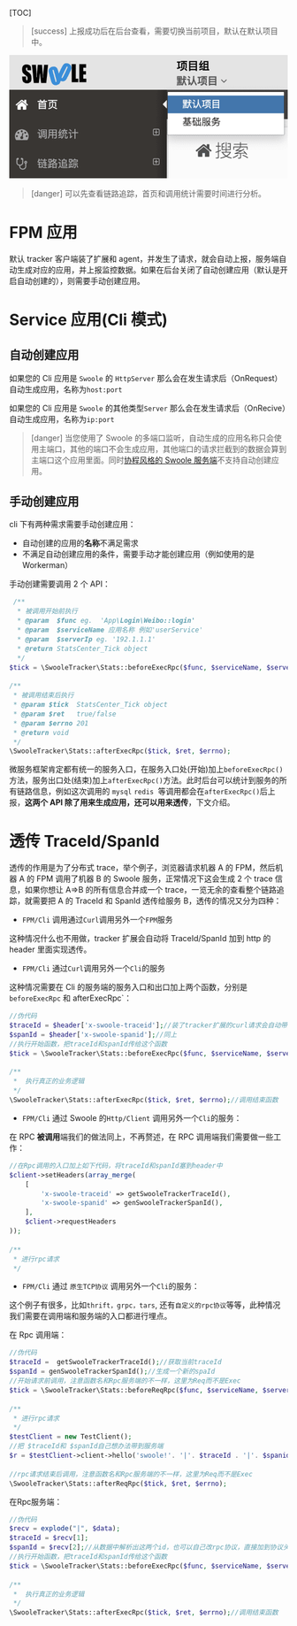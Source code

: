[TOC]

>[success] 上报成功后在后台查看，需要切换当前项目，默认在默认项目中。

![](../images/screenshot_1578041268650.png)

>[danger] 可以先查看链路追踪，首页和调用统计需要时间进行分析。

# FPM 应用

<!--### 自动创建应用-->

默认 tracker 客户端装了扩展和 agent，并发生了请求，就会自动上报，服务端自动生成对应的应用，并上报监控数据。如果在后台关闭了自动创建应用（默认是开启自动创建的），则需要手动创建应用。

<!--### 手动创建应用

在服务端->系统管理->相应项目->应用管理->新增应用 应用名即为您要监控站点的域名，如有端口请加上端口。

>[info] 例如：您想监控的站点域名为`www.test.com`，服务名则填`www.test.com`（注意：域名若带端口，服务名也要带端口）

配置完成后，稍等片刻即可查看对应的监控数据-->

# Service 应用(Cli 模式)

## 自动创建应用

如果您的 Cli 应用是 `Swoole` 的 `HttpServer` 那么会在发生请求后（OnRequest）自动生成应用，名称为`host:port`

如果您的 Cli 应用是 `Swoole` 的其他类型`Server` 那么会在发生请求后（OnRecive）自动生成应用，名称为`ip:port`

>[danger] 当您使用了 Swoole 的多端口监听，自动生成的应用名称只会使用主端口，其他的端口不会生成应用，其他端口的请求拦截到的数据会算到主端口这个应用里面。同时[协程风格的 Swoole 服务端](https://wiki.swoole.com/#/server/co_init)不支持自动创建应用。

<!--###
## 手动创建应用

在服务端->系统管理->相应项目->应用管理->新增应用 应用名即为您要监控的服务名。

>[info] 例如：您想监控服务名为`user_service`的cli常驻进程应用，您的应用类型选择Service，服务名填`user_service`.
-->

## 手动创建应用

cli 下有两种需求需要手动创建应用：

- 自动创建的应用的**名称**不满足需求
- 不满足自动创建应用的条件，需要手动才能创建应用（例如使用的是 Workerman）

手动创建需要调用 2 个 API：

```php
 /**
  * 被调用开始前执行
  * @param  $func eg.  'App\Login\Weibo::login'
  * @param  $serviceName 应用名称 例如'userService'
  * @param  $serverIp eg. '192.1.1.1'
  * @return StatsCenter_Tick object
  */
$tick = \SwooleTracker\Stats::beforeExecRpc($func, $serviceName, $serverIp);

/**
 * 被调用结束后执行
 * @param $tick  StatsCenter_Tick object
 * @param $ret   true/false
 * @param $errno 201
 * @return void
 */
\SwooleTracker\Stats::afterExecRpc($tick, $ret, $errno);
```

微服务框架肯定都有统一的服务入口，在服务入口处(开始)加上`beforeExecRpc()`方法，服务出口处(结束)加上`afterExecRpc()`方法。此时后台可以统计到服务的所有链路信息，例如这次调用的 `mysql` `redis`  等调用都会在`afterExecRpc()`后上报，**这两个 API 除了用来生成应用，还可以用来透传**，下文介绍。

# 透传 TraceId/SpanId

透传的作用是为了分布式 trace，举个例子，浏览器请求机器 A 的 FPM，然后机器 A 的 FPM 调用了机器 B 的 Swoole 服务，正常情况下这会生成 2 个 trace 信息，如果你想让 A=>B 的所有信息合并成一个 trace，一览无余的查看整个链路追踪，就需要把 A 的 TraceId 和 SpanId 透传给服务 B，透传的情况又分为四种：

- `FPM/Cli` 调用通过`Curl`调用另外一个`FPM`服务

这种情况什么也不用做，tracker 扩展会自动将 TraceId/SpanId 加到 http 的 header 里面实现透传。

- `FPM/Cli` 通过`Curl`调用另外一个`Cli`的服务

这种情况需要在 Cli 的服务端的服务入口和出口加上两个函数，分别是 `beforeExecRpc` 和 afterExecRpc`：

```php
//伪代码
$traceId = $header['x-swoole-traceid'];//装了tracker扩展的curl请求会自动带上x-swoole-traceid这个header
$spanId = $header['x-swoole-spanid'];//同上
//执行开始函数，把traceId和spanId传给这个函数
$tick = \SwooleTracker\Stats::beforeExecRpc($func, $serviceName, $serverIp, $traceId, $spanId);

/**
 *  执行真正的业务逻辑
 */
\SwooleTracker\Stats::afterExecRpc($tick, $ret, $errno);//调用结束函数
```

- `FPM/Cli` 通过 Swoole 的`Http/Client` 调用另外一个`Cli`的服务：

在 RPC **被调用**端我们的做法同上，不再赘述，在 RPC 调用端我们需要做一些工作：  

```php
//在Rpc调用的入口加上如下代码，将traceId和spanId塞到header中
$client->setHeaders(array_merge(
    [
        'x-swoole-traceid' => getSwooleTrackerTraceId(),
        'x-swoole-spanid' => genSwooleTrackerSpanId(),
    ],
    $client->requestHeaders
));

/**
 * 进行rpc请求
 */
```

- `FPM/Cli` 通过 `原生TCP协议` 调用另外一个`Cli`的服务：

这个例子有很多，比如`thrift，grpc，tars`, 还有`自定义的rpc协议`等等，此种情况我们需要在调用端和服务端的入口都进行埋点。

在 Rpc 调用端：

```php
//伪代码
$traceId =  getSwooleTrackerTraceId();//获取当前traceId
$spanId = genSwooleTrackerSpanId();//生成一个新的spaId
//开始请求前调用，注意函数名和Rpc服务端的不一样，这里为Req而不是Exec
$tick = \SwooleTracker\Stats::beforeReqRpc($func, $serviceName, $serverIp);

/**
 * 进行rpc请求
 */
$testClient = new TestClient();
//把 $traceId和 $spanId自己想办法带到服务端
$r = $testClient->client->hello('swoole!'. '|'. $traceId . '|'. $spanid);

//rpc请求结束后调用，注意函数名和Rpc服务端的不一样，这里为Req而不是Exec
\SwooleTracker\Stats::afterReqRpc($tick, $ret, $errno);
```

在Rpc服务端：

```php
//伪代码
$recv = explode("|", $data);
$traceId = $recv[1];
$spanId = $recv[2];//从数据中解析出这两个id，也可以自己改rpc协议，直接加到协议头
//执行开始函数，把traceId和spanId传给这个函数
$tick = \SwooleTracker\Stats::beforeExecRpc($func, $serviceName, $serverIp, $traceId, $spanId);

/**
 *  执行真正的业务逻辑
 */
\SwooleTracker\Stats::afterExecRpc($tick, $ret, $errno);//调用结束函数
```
